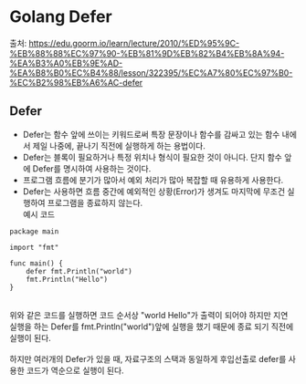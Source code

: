 # Golang Defer

출처: https://edu.goorm.io/learn/lecture/2010/%ED%95%9C-%EB%88%88%EC%97%90-%EB%81%9D%EB%82%B4%EB%8A%94-%EA%B3%A0%EB%9E%AD-%EA%B8%B0%EC%B4%88/lesson/322395/%EC%A7%80%EC%97%B0-%EC%B2%98%EB%A6%AC-defer

## Defer

- Defer는 함수 앞에 쓰이는 키워드로써 특장 문장이나 함수를 감싸고 있는 함수 내에서 제일 나중에, 끝나기 직전에 실행하게 하는 용법이다.
- Defer는 블록이 필요하거나 특정 위치나 형식이 필요한 것이 아니다. 단지 함수 앞에 Defer를 명시하여 사용하는 것이다.
- 프로그램 흐름에 분기가 많아서 예외 처리가 많아 복잡할 때 유용하게 사용한다.
- Defer는 사용하면 흐름 중간에 예외적인 상황(Error)가 생겨도 마지막에 무조건 실행하여 프로그램을 종료하지 않는다.
  <br/>
  예시 코드

```
package main

import "fmt"

func main() {
    defer fmt.Println("world")
    fmt.Println("Hello")
}
```

  <br/>
위와 같은 코드를 실행하면 코드 순서상 "world Hello"가 출력이 되어야 하지만 지연 실행을 하는 Defer를 fmt.Println("world")앞에 실행을 했기 때문에 종료 되기 직전에 실행이 된다.
<br/>
<br/>
하지만 여러개의 Defer가 있을 때, 자료구조의 스택과 동일하게 후입선출로 defer를 사용한 코드가 역순으로 실행이 된다.
<br/>
<br/>
